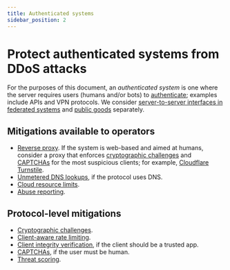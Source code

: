 ```yaml
---
title: Authenticated systems
sidebar_position: 2
---
```


# Protect authenticated systems from DDoS attacks

For the purposes of this document, an _authenticated system_ is one where the server requires users (humans and/or bots) to [authenticate](../mitigations/authentication);
examples include APIs and VPN protocols.
We consider [server-to-server interfaces in federated systems](./federated.md) and [public goods](./public-goods.md) separately.

## Mitigations available to operators

- [Reverse proxy](../mitigations/reverse-proxies.md). If the system is web-based and aimed at humans, consider a proxy that enforces [cryptographic challenges](../mitigations/crypto-challenges.md) and [CAPTCHAs](../mitigations/captchas.md) for the most suspicious clients; for example, [Cloudflare Turnstile](https://developers.cloudflare.com/turnstile/).
- [Unmetered DNS lookups](../mitigations/unmetered-dns.md), if the protocol uses DNS.
- [Cloud resource limits](../mitigations/resource-limits.md).
- [Abuse reporting](../mitigations/abuse-reporting.md).

## Protocol-level mitigations

- [Cryptographic challenges](../mitigations/crypto-challenges.md).
- [Client-aware rate limiting](../mitigations/rate-limiting.md).
- [Client integrity verification](../mitigations/client-integrity.md), if the client should be a trusted app.
- [CAPTCHAs](../mitigations/captchas.md), if the user must be human.
- [Threat scoring](../mitigations/threat-scoring.md).
